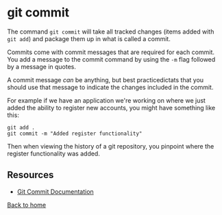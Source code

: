 # git commit

The command `git commit` will take all tracked changes (items added with `git add`) and package them up in what is called a commit. 

Commits come with commit messages that are required for each commit. You add a message to the commit command by using the `-m` flag followed by a message in quotes.

A commit message _can_ be anything, but best practicedictats that you should use that message to indicate the changes included in the commit. 

For example if we have an application we're working on where we just added the ability to register new accounts, you might have something like this:

```
git add .
git commit -m "Added register functionality"
```
Then when viewing the history of a git repository, you pinpoint where the register functionality was added. 

## Resources

- [Git Commit Documentation](https://git-scm.com/docs/git-commit)

[Back to home](../README.md)
